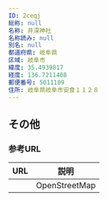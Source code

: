 ```yaml
---
ID: 2ceqj
総称: null
名称: 井深神社
名称読み: null
別名: null
都道府県: 岐阜県
区域: 岐阜市
緯度: 35.4939817
経度: 136.7211408
郵便番号: 5011109
住所: 岐阜県岐阜市安食１１２８
---
```


## その他

### 参考URL

| URL | 説明          |
| --- | ------------- |
|     | OpenStreetMap |
